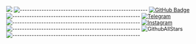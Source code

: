 [![](https://img.shields.io/static/v1?label=MJi&message=SocialAccounts&color=red)](http://127.0.0.1:9050)
![-----------------------------------------------------](https://raw.githubusercontent.com/andreasbm/readme/master/assets/lines/rainbow.png)
[![GitHub Badge](https://img.shields.io/badge/GitHub-100000?style=for-the-badge&logo=github&logoColor=white)](https://github.com/c4ssif3r)
![-----------------------------------------------------](https://raw.githubusercontent.com/andreasbm/readme/master/assets/lines/rainbow.png)
[![Telegram](https://img.shields.io/badge/Telegram-100000?style=for-the-badge&logo=telegram&logoColor=white)](https://t.me/ZeroFoo)
![-----------------------------------------------------](https://raw.githubusercontent.com/andreasbm/readme/master/assets/lines/rainbow.png)
[![Instagram](https://img.shields.io/badge/Instagram-100000?style=for-the-badge&logo=instagram&logoColor=white)](https://instagram.com/Mji_Devil)
![-----------------------------------------------------](https://raw.githubusercontent.com/andreasbm/readme/master/assets/lines/rainbow.png)
![GithubAllStars](https://img.shields.io/github/stars/C4ssif3r?style=social)
![-----------------------------------------------------](https://raw.githubusercontent.com/andreasbm/readme/master/assets/lines/rainbow.png)
